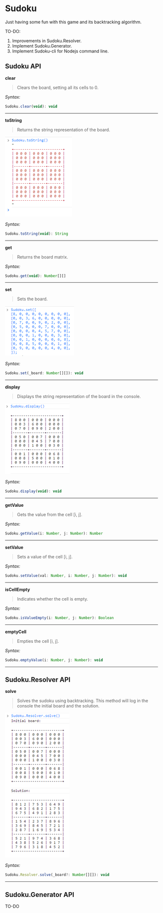 # Sudoku
Just having some fun with this game and its backtracking algorithm.

TO-DO:

1. Improvements in Sudoku.Resolver.
2. Implement Sudoku.Generator.
3. Implement Sudoku-cli for Nodejs command line.

## Sudoku API

**clear**

> Clears the board, setting all its cells to 0.

_Syntax:_
```javascript
Sudoku.clear(void): void
```
---

**toString**

> Returns the string representation of the board.

<img src="resources/Sudoku_toString.png" alt="Sudoku.toString()" />

_Syntax:_
```javascript
Sudoku.toString(void): String
```
---

**get**

> Returns the board matrix.

_Syntax:_
```javascript
Sudoku.get(void): Number[][]
```
---

**set**

> Sets the board.

<img src="resources/Sudoku_set.png" alt="Sudoku.set([...])" />

_Syntax:_
```javascript
Sudoku.set(_board: Number[][]): void
```
---

**display**

> Displays the string representation of the board in the console.

<img src="resources/Sudoku_display.png" alt="Sudoku.display()" />

_Syntax:_
```javascript
Sudoku.display(void): void
```
---

**getValue**

> Gets the value from the cell [i, j].

_Syntax:_
```javascript
Sudoku.getValue(i: Number, j: Number): Number
```
---

**setValue**

> Sets a value of the cell [i, j].

_Syntax:_
```javascript
Sudoku.setValue(val: Number, i: Number, j: Number): void
```
---

**isCellEmpty**

> Indicates whether the cell is empty.

_Syntax:_
```javascript
Sudoku.isValueEmpty(i: Number, j: Number): Boolean
```
---

**emptyCell**

> Empties the cell [i, j].

_Syntax:_
```javascript
Sudoku.emptyValue(i: Number, j: Number): void
```
---

## Sudoku.Resolver API

**solve**

> Solves the sudoku using backtracking. This method will log in the console the initial board and the solution.

<img src="resources/Sudoku_Resolver_solve.png" alt="Sudoku.Resolver.solve()" />

_Syntax:_
```javascript
Sudoku.Resolver.solve(_board?: Number[][]): void
```
---

## Sudoku.Generator API

TO-DO